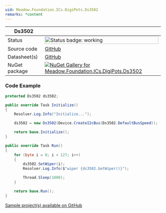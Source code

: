 ```yaml
---
uid: Meadow.Foundation.ICs.DigiPots.Ds3502
remarks: *content
---
```


| Ds3502 | |
|--------|--------|
| Status | <img src="https://img.shields.io/badge/Working-brightgreen" style="width: auto; height: -webkit-fill-available;" alt="Status badge: working" /> |
| Source code | [GitHub](https://github.com/WildernessLabs/Meadow.Foundation/tree/main/Source/Meadow.Foundation.Peripherals/ICs.DigiPots.Ds3502) |
| Datasheet(s) | [GitHub](https://github.com/WildernessLabs/Meadow.Foundation/tree/main/Source/Meadow.Foundation.Peripherals/ICs.DigiPots.Ds3502/Datasheet) |
| NuGet package | <a href="https://www.nuget.org/packages/Meadow.Foundation.ICs.DigiPots.Ds3502/" target="_blank"><img src="https://img.shields.io/nuget/v/Meadow.Foundation.ICs.DigiPots.Ds3502.svg?label=Meadow.Foundation.ICs.DigiPots.Ds3502" alt="NuGet Gallery for Meadow.Foundation.ICs.DigiPots.Ds3502" /></a> |
### Code Example

```csharp
protected Ds3502 ds3502;

public override Task Initialize()
{
    Resolver.Log.Info("Initialize...");

    ds3502 = new Ds3502(Device.CreateI2cBus(Ds3502.DefaultBusSpeed));

    return base.Initialize();
}

public override Task Run()
{
    for (byte i = 0; i < 127; i++)
    {
        ds3502.SetWiper(i);
        Resolver.Log.Info($"wiper {ds3502.GetWiper()}");

        Thread.Sleep(1000);
    }

    return base.Run();
}

```

[Sample project(s) available on GitHub](https://github.com/WildernessLabs/Meadow.Foundation/tree/main/Source/Meadow.Foundation.Peripherals/ICs.DigiPots.Ds3502/Samples/Ds3502_Sample)

